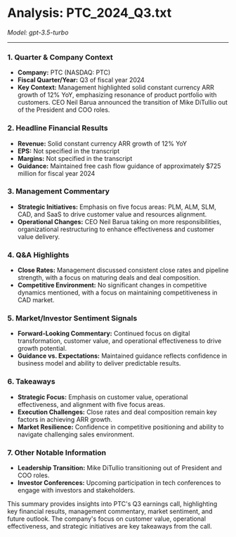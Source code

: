 # Analysis: PTC_2024_Q3.txt

*Model: gpt-3.5-turbo*

---

### 1. Quarter & Company Context
- **Company:** PTC (NASDAQ: PTC)
- **Fiscal Quarter/Year:** Q3 of fiscal year 2024
- **Key Context:** Management highlighted solid constant currency ARR growth of 12% YoY, emphasizing resonance of product portfolio with customers. CEO Neil Barua announced the transition of Mike DiTullio out of the President and COO roles.

### 2. Headline Financial Results
- **Revenue:** Solid constant currency ARR growth of 12% YoY
- **EPS:** Not specified in the transcript
- **Margins:** Not specified in the transcript
- **Guidance:** Maintained free cash flow guidance of approximately $725 million for fiscal year 2024

### 3. Management Commentary
- **Strategic Initiatives:** Emphasis on five focus areas: PLM, ALM, SLM, CAD, and SaaS to drive customer value and resources alignment.
- **Operational Changes:** CEO Neil Barua taking on more responsibilities, organizational restructuring to enhance effectiveness and customer value delivery.

### 4. Q&A Highlights
- **Close Rates:** Management discussed consistent close rates and pipeline strength, with a focus on maturing deals and deal composition.
- **Competitive Environment:** No significant changes in competitive dynamics mentioned, with a focus on maintaining competitiveness in CAD market.

### 5. Market/Investor Sentiment Signals
- **Forward-Looking Commentary:** Continued focus on digital transformation, customer value, and operational effectiveness to drive growth potential.
- **Guidance vs. Expectations:** Maintained guidance reflects confidence in business model and ability to deliver predictable results.

### 6. Takeaways
- **Strategic Focus:** Emphasis on customer value, operational effectiveness, and alignment with five focus areas.
- **Execution Challenges:** Close rates and deal composition remain key factors in achieving ARR growth.
- **Market Resilience:** Confidence in competitive positioning and ability to navigate challenging sales environment.

### 7. Other Notable Information
- **Leadership Transition:** Mike DiTullio transitioning out of President and COO roles.
- **Investor Conferences:** Upcoming participation in tech conferences to engage with investors and stakeholders.

This summary provides insights into PTC's Q3 earnings call, highlighting key financial results, management commentary, market sentiment, and future outlook. The company's focus on customer value, operational effectiveness, and strategic initiatives are key takeaways from the call.